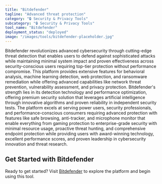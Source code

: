 ```yaml
---
title: "Bitdefender"
tagline: "Advanced threat protection"
category: "🔒 Security & Privacy Tools"
subcategory: "🔒 Security & Privacy Tools"
tool_name: "Bitdefender"
deployment_status: "deployed"
image: "/images/tools/bitdefender-placeholder.jpg"
---
```

Bitdefender revolutionizes advanced cybersecurity through cutting-edge threat detection that enables users to defend against sophisticated attacks while maintaining minimal system impact and proven effectiveness across security-conscious users requiring top-tier protection without performance compromise. This platform provides extensive features for behavioral analysis, machine learning detection, web protection, and ransomware remediation while offering advanced capabilities like network threat prevention, vulnerability assessment, and privacy protection. Bitdefender's strength lies in its detection technology and performance optimization, offering premium security solution that leverages artificial intelligence through innovative algorithms and proven reliability in independent security tests. The platform excels at serving power users, security professionals, and performance-conscious consumers requiring advanced protection with features like safe browsing, anti-tracker, and microphone monitor that enable everything from gaming protection to enterprise-grade security with minimal resource usage, proactive threat hunting, and comprehensive endpoint protection while providing users with award-winning technology, excellent performance scores, and proven leadership in cybersecurity innovation and threat research.
## Get Started with Bitdefender

Ready to get started? Visit [Bitdefender](https://bitdefender.com) to explore the platform and begin using this tool.
